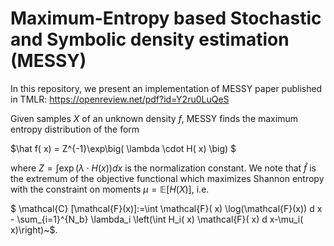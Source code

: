 # Maximum-Entropy based Stochastic and Symbolic density estimation (MESSY)

In this repository, we present an implementation of MESSY paper published in TMLR:
https://openreview.net/pdf?id=Y2ru0LuQeS

Given samples $X$ of an unknown density $f$, MESSY finds the maximum entropy distribution of the form

$\hat f( x) = Z^{-1}\exp\big( \lambda \cdot H( x) \big) $

where $Z =\int \exp(  \lambda \cdot  H( x)  ) d  x$ is the normalization constant. We note that $\hat f$ is the extremum of the objective functional which maximizes Shannon entropy with the constraint on moments $\mu=\mathbb{E}[H(X)]$, i.e.

$ \mathcal{C} [\mathcal{F}(x)]:=\int \mathcal{F}( x) \log(\mathcal{F}(x)) d x - \sum_{i=1}^{N_b} \lambda_i  \left(\int H_i( x) \mathcal{F}( x) d  x-\mu_i( x)\right)~$.

